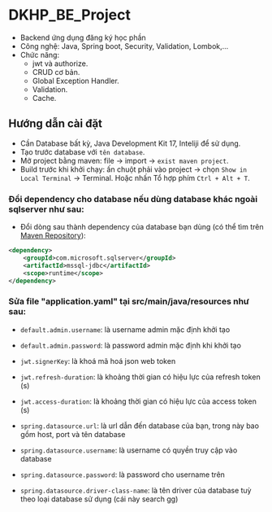 # DKHP_BE_Project
- Backend ứng dụng đăng ký học phần
- Công nghệ: Java, Spring boot, Security, Validation, Lombok,...
- Chức năng:
    - jwt và authorize.
    - CRUD cơ bản.
    - Global Exception Handler.
    - Validation.
    - Cache.

## Hướng dẫn cài đặt

- Cần Database bất kỳ, Java Development Kit 17, Inteliji để sử dụng.
- Tạo trước database với `tên database`.
- Mở project bằng maven: file -> import -> `exist maven project`.
- Build trước khi khởi chạy: ấn chuột phải vào project -> chọn `Show in Local Terminal` -> Terminal. Hoặc nhấn Tổ hợp phím `Ctrl + Alt + T`.

### Đổi dependency cho database nếu dùng database khác ngoài sqlserver như sau:
- Đổi dòng sau thành dependency của database bạn dùng (có thể tìm trên [Maven Repository](https://mvnrepository.com)):
```xml
<dependency>
	<groupId>com.microsoft.sqlserver</groupId>
	<artifactId>mssql-jdbc</artifactId>
	<scope>runtime</scope>
</dependency>
```

### Sửa file "application.yaml" tại src/main/java/resources như sau:
- `default.admin.username`: là username admin mặc định khởi tạo
- `default.admin.password`: là password admin mặc định khi khởi tạo

- `jwt.signerKey`: là khoá mã hoá json web token
- `jwt.refresh-duration`: là khoảng thời gian có hiệu lực của refresh token (s)
- `jwt.access-duration`: là khoảng thời gian có hiệu lực của access token (s)

- `spring.datasource.url`: là url dẫn đến database của bạn, trong này bao gồm host, port và tên database
- `spring.datasource.username`: là username có quyền truy cập vào database
- `spring.datasource.password`: là password cho username trên
- `spring.datasource.driver-class-name`: là tên driver của database tuỳ theo loại database sử dụng (cái này search gg)

